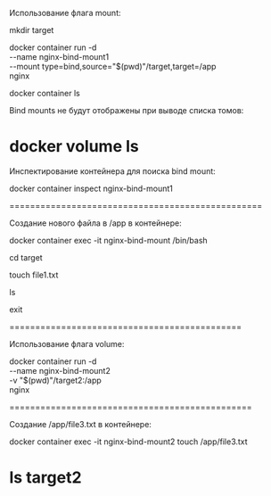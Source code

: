 Использование флага mount:

mkdir target 

docker container run -d \
--name nginx-bind-mount1 \
--mount type=bind,source="$(pwd)"/target,target=/app \
nginx

docker container ls

Bind mounts не будут отображены при выводе списка томов:

docker volume ls
=============================================================

Инспектирование контейнера для поиска bind mount:

docker container inspect nginx-bind-mount1

=================================================

Создание нового файла в /app в контейнере:

docker container exec -it nginx-bind-mount /bin/bash

cd target

touch file1.txt

ls

exit

=============================================

Использование флага volume:

docker container run -d \
--name nginx-bind-mount2 \
-v "$(pwd)"/target2:/app \
nginx

===============================================

Создание /app/file3.txt в контейнере:

docker container exec -it nginx-bind-mount2 touch /app/file3.txt

ls target2
=====================
